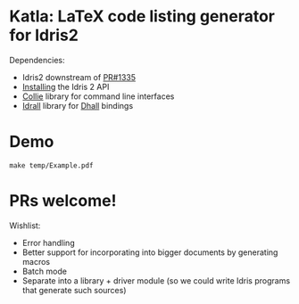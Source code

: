 # Katla: LaTeX code listing generator for Idris2

Dependencies:
+ Idris2 downstream of [PR#1335](https://github.com/idris-lang/Idris2/pull/1335)
+ [Installing](https://github.com/idris-lang/Idris2/blob/master/INSTALL.md#6-optional-installing-the-idris-2-api) the Idris 2 API
+ [Collie](https://github.com/ohad/collie) library for command line interfaces
+ [Idrall](https://github.com/alexhumphreys/idrall) library for
  [Dhall](https://dhall-lang.org/) bindings

# Demo
`make temp/Example.pdf`

# PRs welcome!

Wishlist:

+ Error handling
+ Better support for incorporating into bigger documents by generating macros
+ Batch mode
+ Separate into a library + driver module (so we could write Idris programs that generate such sources)
